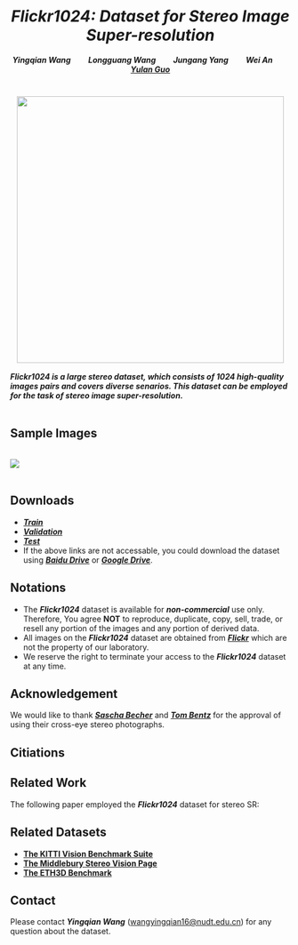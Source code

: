 
# *<center>Flickr1024: Dataset for Stereo Image Super-resolution</center>* 

***<center>Yingqian Wang&emsp;&emsp; Longguang Wang&emsp;&emsp; Jungang Yang&emsp;&emsp; Wei An&emsp;&emsp; <a href="http://yulanguo.me/" target="_blank">Yulan Guo</a></center>*** <br>

### <center><img src="https://raw.github.com/YingqianWang/Flickr1024/master/pics/Flickr1024.png" width="480"></center>

***Flickr1024 is a large stereo dataset, which consists of 1024 high-quality images pairs and covers diverse senarios. 
This dataset can be employed for the task of stereo image super-resolution.*** <br><br>

## Sample Images

<br><img src="https://raw.github.com/YingqianWang/Flickr1024/master/pics/Sample Images.jpg"><br><br>

## Downloads
* ***[Train](https://s3-us-west-1.amazonaws.com/wyqdatabase/Train.rar)***
* ***[Validation](https://s3-us-west-1.amazonaws.com/wyqdatabase/Validation.rar)***
* ***[Test](https://s3-us-west-1.amazonaws.com/wyqdatabase/Test.rar)***
* If the above links are not accessable, you could download the dataset using [***Baidu Drive***](https://pan.baidu.com/s/1YD76gpQ2WjkhjkMnHmU3tQ) or [***Google Drive***](https://drive.google.com/drive/folders/10LTXCSp9UqY9A9HVj3sAf7zmS4KdJo2T?usp=sharing).

## Notations
* The ***Flickr1024*** dataset is available for ***non-commercial*** use only. 
  Therefore, You agree **NOT** to reproduce, duplicate, copy, sell, trade, or resell any portion of the images and any portion of derived data.
* All images on the ***Flickr1024*** dataset are obtained from [***Flickr***](https://flickr.com) which are not the property of our laboratory. 
* We reserve the right to terminate your access to the ***Flickr1024*** dataset at any time.

## Acknowledgement
We would like to thank [***Sascha Becher***](https://www.flickr.com/photos/stereotron/) and
[***Tom Bentz***](https://www.flickr.com/photos/tombentz) for the approval of using their cross-eye stereo photographs.

## Citiations



## Related Work
The following paper employed the ***Flickr1024*** dataset for stereo SR:

## Related Datasets
* [**The KITTI Vision Benchmark Suite**](http://www.cvlibs.net/datasets/kitti/index.php)
* [**The Middlebury Stereo Vision Page**](http://vision.middlebury.edu/stereo/)
* [**The ETH3D Benchmark**](https://www.eth3d.net/) 

## Contact
Please contact ***Yingqian Wang*** (wangyingqian16@nudt.edu.cn) for any question about the dataset.

